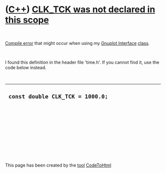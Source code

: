 
 

 

 

 

 

([C++](Cpp.md)) [CLK\_TCK was not declared in this scope](CppCompileErrorCLK_TCKwasNotDeclaredInThisScope.md)
===============================================================================================================

 

[Compile error](CppCompileError.md) that might occur when using my
[Gnuplot Interface](CppGnuplotInterface.md) [class](CppClass.md).

 

I found this definition in the header file 'time.h'. If you cannot find
it, use the code below instead.

 

  -----------------------------------
  ` const double CLK_TCK = 1000.0;`
  -----------------------------------

 

 

 

 

 

 

This page has been created by the [tool](Tools.md)
[CodeToHtml](ToolCodeToHtml.md)
